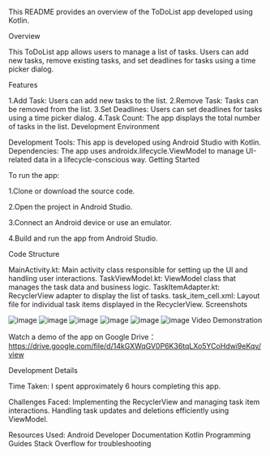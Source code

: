 This README provides an overview of the ToDoList app developed using Kotlin.

Overview

This ToDoList app allows users to manage a list of tasks. Users can add new tasks, remove existing tasks, and set deadlines for tasks using a time picker dialog.

Features

1.Add Task: Users can add new tasks to the list.
2.Remove Task: Tasks can be removed from the list.
3.Set Deadlines: Users can set deadlines for tasks using a time picker dialog.
4.Task Count: The app displays the total number of tasks in the list.
Development Environment

Development Tools: This app is developed using Android Studio with Kotlin.
Dependencies: The app uses androidx.lifecycle.ViewModel to manage UI-related data in a lifecycle-conscious way.
Getting Started

To run the app:

1.Clone or download the source code.

2.Open the project in Android Studio.

3.Connect an Android device or use an emulator.

4.Build and run the app from Android Studio.

Code Structure

MainActivity.kt: Main activity class responsible for setting up the UI and handling user interactions.
TaskViewModel.kt: ViewModel class that manages the task data and business logic.
TaskItemAdapter.kt: RecyclerView adapter to display the list of tasks.
task_item_cell.xml: Layout file for individual task items displayed in the RecyclerView.
Screenshots

![image]()
![image]()
![image]()
![image]()
![image]()
![image]()
Video Demonstration

Watch a demo of the app on Google Drive：https://drive.google.com/file/d/14kGXWqGV0P6K36tqLXo5YCoHdwi9eKqv/view

Development Details

Time Taken: I spent approximately 6 hours completing this app.

Challenges Faced:
Implementing the RecyclerView and managing task item interactions.
Handling task updates and deletions efficiently using ViewModel.

Resources Used:
Android Developer Documentation
Kotlin Programming Guides
Stack Overflow for troubleshooting
